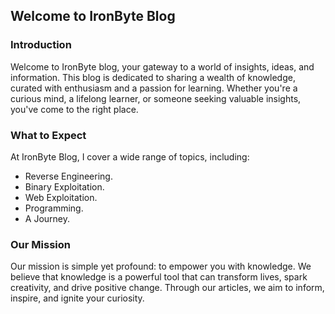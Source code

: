 ## Welcome to IronByte Blog
### Introduction
Welcome to IronByte blog, your gateway to a world of insights, ideas, and information. This blog is dedicated to sharing a wealth of knowledge, curated with enthusiasm and a passion for learning. Whether you're a curious mind, a lifelong learner, or someone seeking valuable insights, you've come to the right place.

### What to Expect
At IronByte Blog, I cover a wide range of topics, including:

* Reverse Engineering.
* Binary Exploitation.
* Web Exploitation.
* Programming.
* A Journey.

### Our Mission
Our mission is simple yet profound: to empower you with knowledge. We believe that knowledge is a powerful tool that can transform lives, spark creativity, and drive positive change. Through our articles, we aim to inform, inspire, and ignite your curiosity.






